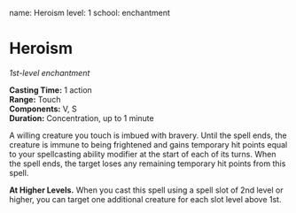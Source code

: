 name: Heroism
level: 1
school: enchantment

# Heroism 
_1st-level enchantment_    

**Casting Time:** 1 action    
**Range:** Touch    
**Components:** V, S    
**Duration:** Concentration, up to 1 minute 

A willing creature you touch is imbued with bravery. Until the spell ends, the creature is immune to being frightened and gains temporary hit points equal to your spellcasting ability modifier at the start of each of its turns. When the spell ends, the target loses any remaining temporary hit points from this spell. 

**At Higher Levels.** When you cast this spell using a spell slot of 2nd level or higher, you can target one additional creature for each slot level above 1st. 